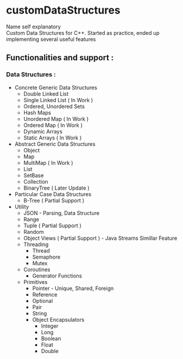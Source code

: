 # customDataStructures

Name self explanatory\
Custom Data Structures for C++. Started as practice, ended up implementing several useful features

## Functionalities and support : 

### Data Structures :
* Concrete Generic Data Structures
  * Double Linked List
  * Single Linked List ( In Work )
  * Ordered, Unordered Sets
  * Hash Maps
  * Unordered Map ( In Work )
  * Ordered Map ( In Work )
  * Dynamic Arrays
  * Static Arrays ( In Work )
* Abstract Generic Data Structures 
  * Object
  * Map
  * MultiMap ( In Work )
  * List
  * SetBase
  * Collection
  * BinaryTree ( Later Update )
* Particular Case Data Structures
  * B-Tree ( Partial Support )
* Utility 
  * JSON - Parsing, Data Structure
  * Range
  * Tuple ( Partial Support )  
  * Random  
  * Object Views ( Partial Support ) - Java Streams Simillar Feature
  * Threading
    * Thread
    * Semaphore
    * Mutex
  * Coroutines
    * Generator Functions  
  * Primitives
    * Pointer - Unique, Shared, Foreign
    * Reference
    * Optional
    * Pair
    * String
    * Object Encapsulators 
      * Integer
      * Long
      * Boolean
      * Float
      * Double
    

 
 
